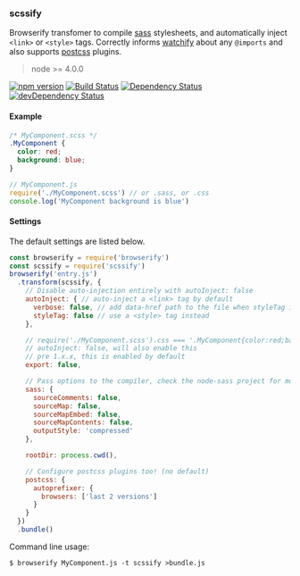 ### scssify
Browserify transfomer to compile [sass][] stylesheets, and automatically inject `<link>` or `<style>` tags. Correctly informs [watchify][] about any `@imports` and also supports [postcss][] plugins.

> node >= 4.0.0

[![npm version](https://badge.fury.io/js/scssify.svg)](https://badge.fury.io/js/scssify) [![Build Status](https://travis-ci.org/cody-greene/scssify.svg?branch=master)](https://travis-ci.org/cody-greene/scssify) [![Dependency Status](https://david-dm.org/cody-greene/scssify.svg)](https://david-dm.org/cody-greene/scssify) [![devDependency Status](https://david-dm.org/cody-greene/scssify/dev-status.svg)](https://david-dm.org/cody-greene/scssify#info=devDependencies)

#### Example
```css
/* MyComponent.scss */
.MyComponent {
  color: red;
  background: blue;
}
```

```javascript
// MyComponent.js
require('./MyComponent.scss') // or .sass, or .css
console.log('MyComponent background is blue')
```

#### Settings
The default settings are listed below.

```javascript
const browserify = require('browserify')
const scssify = require('scssify')
browserify('entry.js')
  .transform(scssify, {
    // Disable auto-injection entirely with autoInject: false
    autoInject: { // auto-inject a <link> tag by default
      verbose: false, // add data-href path to the file when styleTag is used
      styleTag: false // use a <style> tag instead
    },

    // require('./MyComponent.scss').css === '.MyComponent{color:red;background:blue}'
    // autoInject: false, will also enable this
    // pre 1.x.x, this is enabled by default
    export: false,

    // Pass options to the compiler, check the node-sass project for more details
    sass: {
      sourceComments: false,
      sourceMap: false,
      sourceMapEmbed: false,
      sourceMapContents: false,
      outputStyle: 'compressed'
    },

    rootDir: process.cwd(),

    // Configure postcss plugins too! (no default)
    postcss: {
      autoprefixer: {
        browsers: ['last 2 versions']
      }
    }
  })
  .bundle()
```

Command line usage:
```
$ browserify MyComponent.js -t scssify >bundle.js
```

[sass]: http://sass-lang.com
[postcss]: https://github.com/postcss/postcss
[watchify]: https://github.com/substack/watchify
